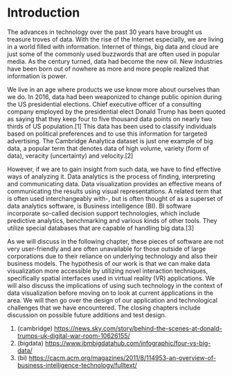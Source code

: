 # Introduction

The advances in technology over the past 30 years have brought us treasure troves of data. With the rise of the Internet especially, we are living in a world filled with information. Internet of things, big data and cloud are just some of the commonly used buzzwords that are often used in popular media. As the century turned, data had become the new oil. New industries have been born out of nowhere as more and more people realized that information is power.

We live in an age where products we use know more about ourselves than we do. In 2016, data had been weaponized to change public opinion during the US presidential elections. Chief executive officer of a consulting company employed by the presidential elect Donald Trump has been quoted as saying that they keep four to five thousand data points on nearly two thirds of US population.[1] This data has been used to classify individuals based on political preferences and to use this information for targeted advertising. The Cambridge Analytica dataset is just one example of big data, a popular term that denotes data of high volume, variety (form of data), veracity (uncertainty) and velocity.[2]

However, if we are to gain insight from such data, we have to find effective ways of analyzing it. Data analytics is the process of finding, interpreting and communicating data. Data visualization provides an effective means of communicating the results using visual representations. A related term that is often used interchangeably with-, but is often thought of as a superset of data analytics software, is Business intelligence (BI). BI software incorporate so-called decision support technologies, which include predictive analytics, benchmarking and various kinds of other tools. They utilize special databases that are capable of handling big data.[3]

As we will discuss in the following chapter, these pieces of software are not very user-friendly and are often unavailable for those outside of large corporations due to their reliance on underlying technology and also their business models. The hypothesis of our work is that we can make data visualization more accessible by utilizing novel interaction techniques, specifically spatial interfaces used in virtual reality (VR) applications. We will also discuss the implications of using such technology in the context of data visualization before moving on to look at current applications in the area. We will then go over the design of our application and technological challenges that we have encountered. The closing chapters include discussion on possible future additions and test design.

1. (cambridge) https://news.sky.com/story/behind-the-scenes-at-donald-trumps-uk-digital-war-room-10626155/
2. (bigdata) https://www.ibmbigdatahub.com/infographic/four-vs-big-data/
3. (bi) https://cacm.acm.org/magazines/2011/8/114953-an-overview-of-business-intelligence-technology/fulltext/